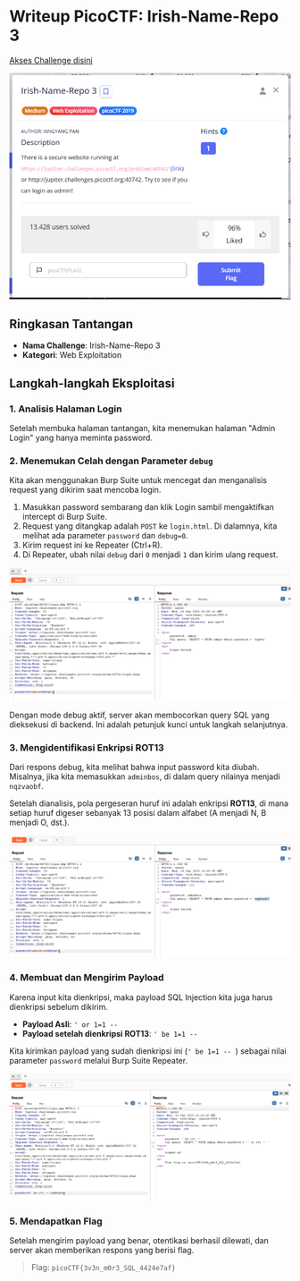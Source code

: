 # Writeup PicoCTF: Irish-Name-Repo 3

[Akses Challenge disini](https://play.picoctf.org/practice/challenge/8?category=1&page=5&search=)

![Image 1](https://github.com/bielnzar/Kelas-KWA-2025/blob/main/week2-injection/mandiri/images/irish-3/1.png)

## Ringkasan Tantangan

-   **Nama Challenge**: Irish-Name-Repo 3
-   **Kategori**: Web Exploitation

## Langkah-langkah Eksploitasi

### 1. Analisis Halaman Login

Setelah membuka halaman tantangan, kita menemukan halaman "Admin Login" yang hanya meminta password.

### 2. Menemukan Celah dengan Parameter `debug`

Kita akan menggunakan Burp Suite untuk mencegat dan menganalisis request yang dikirim saat mencoba login.

1.  Masukkan password sembarang dan klik Login sambil mengaktifkan intercept di Burp Suite.
2.  Request yang ditangkap adalah `POST` ke `login.html`. Di dalamnya, kita melihat ada parameter `password` dan `debug=0`.
3.  Kirim request ini ke Repeater (Ctrl+R).
4.  Di Repeater, ubah nilai `debug` dari `0` menjadi `1` dan kirim ulang request.

![Image 2](https://github.com/bielnzar/Kelas-KWA-2025/blob/main/week2-injection/mandiri/images/irish-3/2.png)

Dengan mode debug aktif, server akan membocorkan query SQL yang dieksekusi di backend. Ini adalah petunjuk kunci untuk langkah selanjutnya.

### 3. Mengidentifikasi Enkripsi ROT13

Dari respons debug, kita melihat bahwa input password kita diubah. Misalnya, jika kita memasukkan `adminbos`, di dalam query nilainya menjadi `nqzvaobf`.

Setelah dianalisis, pola pergeseran huruf ini adalah enkripsi **ROT13**, di mana setiap huruf digeser sebanyak 13 posisi dalam alfabet (A menjadi N, B menjadi O, dst.).

![Image 3](https://github.com/bielnzar/Kelas-KWA-2025/blob/main/week2-injection/mandiri/images/irish-3/3.png)

### 4. Membuat dan Mengirim Payload

Karena input kita dienkripsi, maka payload SQL Injection kita juga harus dienkripsi sebelum dikirim.

-   **Payload Asli**: `' or 1=1 -- `
-   **Payload setelah dienkripsi ROT13**: `' be 1=1 -- `

Kita kirimkan payload yang sudah dienkripsi ini (`' be 1=1 -- `) sebagai nilai parameter `password` melalui Burp Suite Repeater.

![Image 4](https://github.com/bielnzar/Kelas-KWA-2025/blob/main/week2-injection/mandiri/images/irish-3/4.png)

### 5. Mendapatkan Flag

Setelah mengirim payload yang benar, otentikasi berhasil dilewati, dan server akan memberikan respons yang berisi flag.

> Flag: `picoCTF{3v3n_m0r3_SQL_4424e7af}`